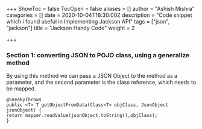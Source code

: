 +++
ShowToc = false
TocOpen = false
aliases = []
author = "Ashish Mishra"
categories = []
date = 2020-10-04T18:30:00Z
description = "Code snippet which i found useful in Implementing Jackson API"
tags = ["json", "jackson"]
title = "Jackson Handy Code"
weight = 2

+++
### Section 1: converting JSON to POJO class, using a generalize method

By using this method we can pass a JSON Object to the method as a parameter, and the second parameter is the class reference, which needs to be mapped.

    @SneakyThrows
    public <T> T getObjectFromData(Class<T> objClass, JsonObject jsonObject) {
    return mapper.readValue(jsonObject.toString(),objClass);
    }